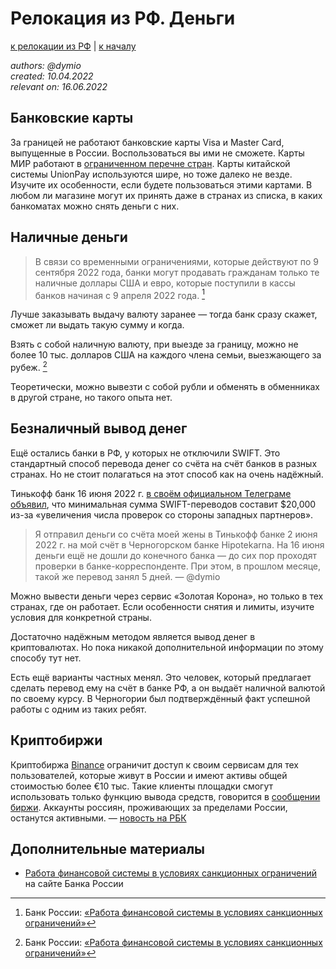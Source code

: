 Релокация из РФ. Деньги
=======================

[к релокации из РФ](./README.md) | [к началу](/README.md)

_authors: @dymio
<br/>created: 10.04.2022
<br/>relevant on: 16.06.2022_

## Банковские карты

За границей не работают банковские карты Visa и Master Card, выпущенные в России. Воспользоваться вы ими не сможете.
Карты МИР работают в [ограниченном перечне стран](https://mironline.ru/payment-system/geo/).
Карты китайской системы UnionPay используются шире, но тоже далеко не везде.
Изучите их особенности, если будете пользоваться этими картами. В любом ли магазине могут их принять даже в странах из списка, в каких банкоматах можно снять деньги с них.

## Наличные деньги

> В связи со временными ограничениями, которые действуют по 9 сентября 2022 года, банки могут продавать гражданам только те наличные доллары США и евро, которые поступили в кассы банков начиная с 9 апреля 2022 года. [^1]

Лучше заказывать выдачу валюту заранее — тогда банк сразу скажет, сможет ли выдать такую сумму и когда.

Взять с собой наличную валюту, при выезде за границу, можно не более 10 тыс. долларов США на каждого члена семьи, выезжающего за рубеж. [^1]

Теоретически, можно вывезти с собой рубли и обменять в обменниках в другой стране, но такого опыта нет.

## Безналичный вывод денег

Ещё остались банки в РФ, у которых не отключили SWIFT. Это стандартный способ перевода денег со счёта на счёт банков в разных странах. Но не стоит полагаться на этот способ как на очень надёжный.

Тинькофф банк 16 июня 2022 г. [в своём официальном Телеграме объявил](https://t.me/tinkoffbank/3798), что минимальная сумма SWIFT-переводов составит $20,000 из-за «увеличения числа проверок со стороны западных партнеров».

> Я отправил деньги со счёта моей жены в Тинькофф банке 2 июня 2022 г. на мой счёт в Черногорском банке Hipotekarna. На 16 июня деньги ещё не дошли до конечного банка — до сих пор проходят проверки в банке-корреспонденте. При этом, в прошлом месяце, такой же перевод занял 5 дней. — @dymio

Можно вывести деньги через сервис «Золотая Корона», но только в тех странах, где он работает. Если особенности снятия и лимиты, изучите условия для конкретной страны.

Достаточно надёжным методом является вывод денег в криптовалютах. Но пока никакой дополнительной информации по этому способу тут нет.

Есть ещё варианты частных менял. Это человек, который предлагает сделать перевод ему на счёт в банке РФ, а он выдаёт наличной валютой по своему курсу. В Черногории был подтверждённый факт успешной работы с одним из таких ребят.

## Криптобиржи

Криптобиржа [Binance](https://www.binance.com) ограничит доступ к своим сервисам для тех пользователей, которые живут в России и имеют активы общей стоимостью более €10 тыс. Такие клиенты площадки смогут использовать только функцию вывода средств, говорится в [сообщении биржи](https://www.binance.com/en/support/announcement/4887e569afdf4b1e89e024371d3a49b9). Аккаунты россиян, проживающих за пределами России, останутся активными. — [новость на РБК](https://www.rbc.ru/crypto/news/6260f4439a794765dd50ea76)

## Дополнительные материалы

* [Работа финансовой системы в условиях санкционных ограничений](https://cbr.ru/faq/w_fin_sector/) на сайте Банка России


[^1]: Банк России: [«Работа финансовой системы в условиях санкционных ограничений»](https://cbr.ru/faq/w_fin_sector/)
